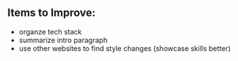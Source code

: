 ## Items to Improve:
- organze tech stack
- summarize intro paragraph
- use other websites to find style changes (showcase skills better)
